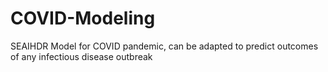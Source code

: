 # COVID-Modeling
SEAIHDR Model for COVID pandemic, can be adapted to predict outcomes of any infectious disease outbreak
